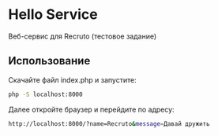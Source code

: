 # Hello Service

Веб-сервис для Recruto (тестовое задание)

## Использование

Скачайте файл index.php и запустите:

```bash
php -S localhost:8000
```

Далее откройте браузер и перейдите по адресу:

```bash
http://localhost:8000/?name=Recruto&message=Давай дружить
```

